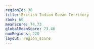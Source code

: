 ```yaml
---
regionId: 38
title: British Indian Ocean Territory
rank: 66
meanScore: 74.73
globalMeanScore: 73.46
numRegions: 220
layout: region_score
---
```

